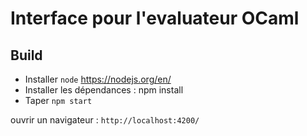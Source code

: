 # Interface pour l'evaluateur OCaml

## Build 
- Installer `node` https://nodejs.org/en/ 
- Installer les dépendances : npm install
- Taper `npm start`

ouvrir un navigateur : `http://localhost:4200/`
